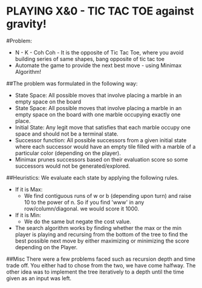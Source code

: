 # PLAYING X&0 - TIC TAC TOE against gravity!

#Problem:
 - N - K - Coh Coh - It is the opposite of Tic Tac Toe, where you avoid building series of same shapes, bang opposite of tic tac toe
 - Automate the game to provide the next best move - using Minimax Algorithm!

##The problem was formulated in the following way:  
 - State Space: All possible moves that involve placing a marble in an empty space on the board  
 - State Space: All possible moves that involve placing a marble in an empty space on the board with one marble occupying exactly one place.  
 - Initial State: Any legit move that satisfies that each marble occupy one space and should not be a terminal state.  
 - Successor function: All possible successors from a given initial state where each successor would have an empty tile filled with a marble of a particular color (depending on the player).  
 - Minimax prunes successors based on their evaluation score so some successors would not be generated/explored. 

##Heuristics:
 We evaluate each state by applying the following rules. 
 - If it is Max: 
 	- We find contiguous runs of w or b (depending upon turn) and raise 10 to the power of n. 
So if you find 'www' in any row/column/diagonal. 
we would score it 1000. 
- If it is Min:  
	- We do the same but negate the cost value.
- The search algorithm works by finding whether the max or the min player is playing and 
recursing from the bottom of the tree to find the best possible next move by either maximizing 
or minimizing the score depending on the Player. 
  
##Misc
There were a few problems faced such as recursion depth and time trade off. You either had to chose from the two, we have come halfway. 
The other idea was to implement the tree iteratively to a depth until the time given as an input 
was left.